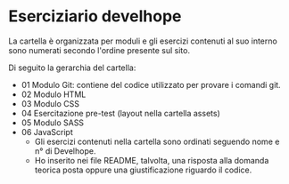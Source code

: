 # Eserciziario develhope

La cartella è organizzata per moduli e gli esercizi contenuti al suo interno sono numerati secondo l'ordine presente sul sito.

Di seguito la gerarchia del cartella:

- 01 Modulo Git: contiene del codice utilizzato per provare i comandi git.
- 02 Modulo HTML
- 03 Modulo CSS
- 04 Esercitazione pre-test (layout nella cartella assets)
- 05 Modulo SASS
- 06 JavaScript
    - Gli esercizi contenuti nella cartella sono ordinati seguendo nome e n° di Develhope.
    - Ho inserito nei file README, talvolta, una risposta alla domanda teorica posta oppure una giustificazione riguardo il codice.